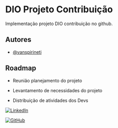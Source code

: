 
# DIO Projeto Contribuição

Implementação projeto DIO contribuição no github.






## Autores

- [@vanspirineti](https://www.github.com/vanspirineti)


## Roadmap

- Reunião planejamento do projeto

- Levantamento de necessidades do projeto

- Distribuição de atividades dos Devs

[![LinkedIn](https://img.shields.io/badge/LinkedIn-0077B5?style=for-the-badge&logo=linkedin&logoColor=white)](www.linkedin.com/in/vanessa-pirineti-17537a248)

[![GitHub](https://img.shields.io/badge/GitHub-100000?style=for-the-badge&logo=github&logoColor=white)](https://github.com/vanspirineti)